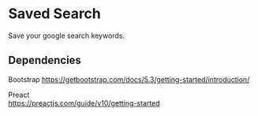 # Saved Search

Save your google search keywords.

## Dependencies

Bootstrap
https://getbootstrap.com/docs/5.3/getting-started/introduction/

Preact  
https://preactjs.com/guide/v10/getting-started
